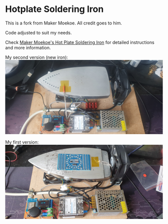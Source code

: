# Hotplate Soldering Iron

This is a fork from Maker Moekoe. All credit goes to him.

Code adjusted to suit my needs.

Check <a href="https://github.com/makermoekoe/Hotplate-Soldering-Iron">Maker Moekoe's Hot Plate Soldering Iron</a> for detailed instructions and more information.

My second version (new iron):
<img src="docs/hotplateiron_v2.jpg" width="*">

My first version:
<img src="docs/hotplateiron_v1.jpg" width="*">